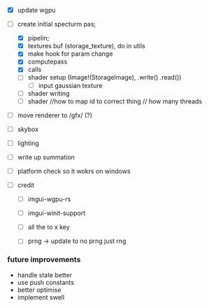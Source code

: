 - [X] update wgpu
- [ ] create initial specturm pas;
    - [X] pipelin;
    - [X] textures buf (storage_texture), do in utils
    - [X] make hook for param change
    - [X] computepass
    - [X] calls
    - [ ] shader setup (Image!(StorageImage), .write() .read())
        - [ ] input gaussian texture
    - [ ] shader writing
    - [ ]  shader
//how to map id to correct thing
// how many threads
- [ ] move renderer to /gfx/ (?)


- [ ] skybox
- [ ] lighting


- [ ] write up summation
- [ ] platform check so it wokrs on windows
- [ ] credit 
    - [ ] imgui-wgpu-rs
    - [ ] imgui-winit-support
    - [ ] all the to x key
    - [ ] prng -> update to no prng just rng



### future improvements
- handle state better
- use push constants
- better optimise
- implement swell
